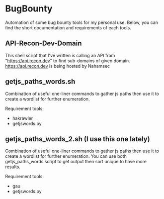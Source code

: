 # BugBounty
Automation of some bug bounty tools for my personal use.
Below, you can find the short documentation and requirements of each tools.

## API-Recon-Dev-Domain
This shell script that I've written is calling an API from "https://api.recon.dev" to find sub-domains of given domain.
https://api.recon.dev is being hosted by Nahamsec

## getjs_paths_words.sh
Combination of useful one-liner commands to gather js paths then use it to create a wordlist for further enumeration.

Requirement tools: 
- hakrawler
- getjswords.py

## getjs_paths_words_2.sh (I use this one lately)
Combination of useful one-liner commands to gather js paths then use it to create a wordlist for further enumeration. You can use both getjs_paths_words script to get output then sort unique to have more results.

Requirement tools: 
- gau
- getjswords.py
